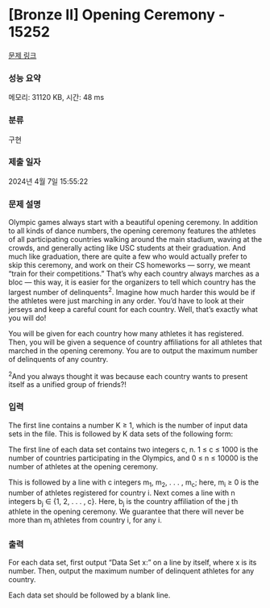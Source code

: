 # [Bronze II] Opening Ceremony - 15252 

[문제 링크](https://www.acmicpc.net/problem/15252) 

### 성능 요약

메모리: 31120 KB, 시간: 48 ms

### 분류

구현

### 제출 일자

2024년 4월 7일 15:55:22

### 문제 설명

<p>Olympic games always start with a beautiful opening ceremony. In addition to all kinds of dance numbers, the opening ceremony features the athletes of all participating countries walking around the main stadium, waving at the crowds, and generally acting like USC students at their graduation. And much like graduation, there are quite a few who would actually prefer to skip this ceremony, and work on their CS homeworks — sorry, we meant “train for their competitions.” That’s why each country always marches as a bloc — this way, it is easier for the organizers to tell which country has the largest number of delinquents<sup>2</sup>. Imagine how much harder this would be if the athletes were just marching in any order. You’d have to look at their jerseys and keep a careful count for each country. Well, that’s exactly what you will do!</p>

<p>You will be given for each country how many athletes it has registered. Then, you will be given a sequence of country affiliations for all athletes that marched in the opening ceremony. You are to output the maximum number of delinquents of any country.</p>

<p><sup>2</sup>And you always thought it was because each country wants to present itself as a unified group of friends?!</p>

### 입력 

 <p>The first line contains a number K ≥ 1, which is the number of input data sets in the file. This is followed by K data sets of the following form:</p>

<p>The first line of each data set contains two integers c, n. 1 ≤ c ≤ 1000 is the number of countries participating in the Olympics, and 0 ≤ n ≤ 10000 is the number of athletes at the opening ceremony.</p>

<p>This is followed by a line with c integers m<sub>1</sub>, m<sub>2</sub>, . . . , m<sub>c</sub>; here, m<sub>i</sub> ≥ 0 is the number of athletes registered for country i. Next comes a line with n integers b<sub>j</sub> ∈ {1, 2, . . . , c}. Here, b<sub>j</sub> is the country affiliation of the j th athlete in the opening ceremony. We guarantee that there will never be more than m<sub>i</sub> athletes from country i, for any i.</p>

### 출력 

 <p>For each data set, first output “Data Set x:” on a line by itself, where x is its number. Then, output the maximum number of delinquent athletes for any country.</p>

<p>Each data set should be followed by a blank line.</p>

